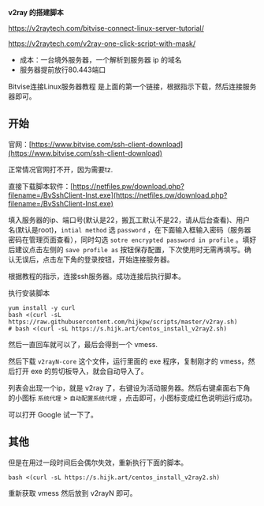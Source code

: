 **v2ray 的搭建脚本**

https://v2raytech.com/bitvise-connect-linux-server-tutorial/

https://v2raytech.com/v2ray-one-click-script-with-mask/


* 成本：一台境外服务器，一个解析到服务器 ip 的域名
* 服务器提前放行80.443端口

Bitvise连接Linux服务器教程 是上面的第一个链接，根据指示下载，然后连接服务器即可。

## 开始

官网：[https://www.bitvise.com/ssh-client-download](https://www.bitvise.com/ssh-client-download)

正常情况官网打不开，因为需要tz.

直接下载脚本软件：[https://netfiles.pw/download.php?filename=/BvSshClient-Inst.exe](https://netfiles.pw/download.php?filename=/BvSshClient-Inst.exe)

填入服务器的ip、端口号(默认是22，搬瓦工默认不是22，请从后台查看)、用户名(默认是root)，`intial method` 选 `password` ，在下面输入框输入密码（服务器密码在管理页面查看），同时勾选 `sotre encrypted password in profile` 。填好后建议点击左侧的 `save profile as` 按钮保存配置，下次使用时无需再填写。确认无误后，点击左下角的登录按钮，开始连接服务器。

根据教程的指示，连接ssh服务器。成功连接后执行脚本。

执行安装脚本
```shell
yum install -y curl
bash <(curl -sL https://raw.githubusercontent.com/hijkpw/scripts/master/v2ray.sh)
# bash <(curl -sL https://s.hijk.art/centos_install_v2ray2.sh)
```



然后一直回车就可以了，最后会得到一个 vmess.

然后下载 `v2rayN-core` 这个文件，运行里面的 exe 程序，复制刚才的 vmess，然后打开 exe 的剪切板导入，就会自动导入了。

列表会出现一个ip，就是 v2ray 了，右键设为活动服务器。然后右键桌面右下角的小图标 `系统代理` > `自动配置系统代理` ，点击即可，小图标变成红色说明运行成功。

可以打开 Google 试一下了。


## 其他

但是在用过一段时间后会偶尔失效，重新执行下面的脚本。

```shell
bash <(curl -sL https://s.hijk.art/centos_install_v2ray2.sh)
```

重新获取 vmess 然后放到 v2rayN 即可。
